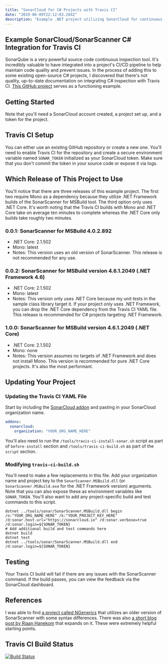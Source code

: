 ```yaml
---
title: "SonarCloud for C# Projects with Travis CI"
date: "2019-06-09T22:12:03.284Z"
description: "Example .NET project utilizing SonarCloud for continuous code inspection via Travis CI build."
---
```


## Example SonarCloud/SonarScanner C# Integration for Travis CI

SonarQube is a very powerful source code continuous inspection tool. It's incredibly valuable to have integrated into a project's CI/CD pipeline to help maintain code quality and prevent issues. In the process of adding this to some existing open-source C# projects, I discovered that there's not quality, up-to-date documentation on integrating C# inspection with Travis CI. [This GitHub project](https://github.com/scottenriquez/sonarcloud-travis-ci-csharp) serves as a functioning example.

## Getting Started

Note that you'll need a SonarCloud account created, a project set up, and a token for the project.

## Travis CI Setup

You can either use an existing GitHub repository or create a new one. You'll need to enable Travis CI for the repository and create a secure environment variable named `SONAR_TOKEN` initialized as your SonarCloud token. Make sure that you don't commit the token in your source code or expose it via logs.

## Which Release of This Project to Use

You'll notice that there are three releases of this example project. The first two require Mono as a dependency because they utilize .NET Framework builds of the SonarScanner for MSBuild tool. The third option only uses .NET Core. It's worth noting that the Travis CI builds with Mono and .NET Core take on average ten minutes to complete whereas the .NET Core only builds take roughly two minutes.

### 0.0.1: SonarScanner for MSBuild 4.0.2.892

- .NET Core: 2.1.502
- Mono: latest
- Notes: This version uses an old version of SonarScanner. This release is not recommended for any use.

### 0.0.2: SonarScanner for MSBuild version 4.6.1.2049 (.NET Framework 4.6)

- .NET Core: 2.1.502
- Mono: latest
- Notes: This version only uses .NET Core because my unit tests in the sample class library target it. If your project only uses .NET Framework, you can drop the .NET Core dependency from the Travis CI YAML file. This release is recommended for C# projects targeting .NET Framework.

### 1.0.0: SonarScanner for MSBuild version 4.6.1.2049 (.NET Core)

- .NET Core: 2.1.502
- Mono: none
- Notes: This version assumes no targets of .NET Framework and does not install Mono. This version is recommended for pure .NET Core projects. It's also the most performant.

## Updating Your Project

### Updating the Travis CI YAML File

Start by including the [SonarCloud addon](https://docs.travis-ci.com/user/sonarcloud/) and pasting in your SonarCloud organization name.

```yaml
addons:
  sonarcloud:
    organization: "YOUR_ORG_NAME_HERE"
```

You'll also need to run the `/tools/travis-ci-install-sonar.sh` script as part of `before-install` section and `/tools/travis-ci-build.sh` as part of the `script` section.

### Modifying `travis-ci-build.sh`

You'll need to make a few replacements in this file. Add your organization name and project key to the `SonarScanner.MSBuild.dll` (or `SonarScanner.MSBuild.exe` for the .NET Framework version) arguments. Note that you can also expose these as environment variables like `SONAR_TOKEN`. You'll also want to add any project-specific build and test commands to this script.

```shell
dotnet ../tools/sonar/SonarScanner.MSBuild.dll begin /o:"YOUR_ORG_NAME_HERE" /k:"YOUR_PROJECT_KEY_HERE" /d:sonar.host.url="https://sonarcloud.io" /d:sonar.verbose=true /d:sonar.login=${SONAR_TOKEN}
# Add additional build and test commands here
dotnet build
dotnet test
dotnet ../tools/sonar/SonarScanner.MSBuild.dll end /d:sonar.login=${SONAR_TOKEN}
```

## Testing

Your Travis CI build will fail if there are any issues with the SonarScanner command. If the build passes, you can view the feedback via the SonarCloud dashboard.

## References

I was able to find [a project called NGenerics](https://github.com/ngenerics/ngenerics) that utilizes an older version of SonarScanner with some syntax differences. There was also [a short blog post by Riaan Hanekom](https://riaanhanekom.com/2018/01/21/using-sonar-cloud-on-net-core-with-travis) that expands on it. These were extremely helpful starting points.

## Travis CI Build Status

[![Build Status](https://travis-ci.org/scottenriquez/sonarcloud-travis-ci-csharp.svg?branch=master)](https://travis-ci.org/scottenriquez/sonarcloud-travis-ci-csharp)
